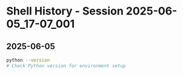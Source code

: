 # Shell History - Session 2025-06-05_17-07_001

## 2025-06-05

```bash
python --version
# Check Python version for environment setup